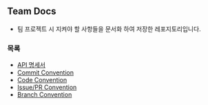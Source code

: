 ## Team Docs
* 팀 프로젝트 시 지켜야 할 사항들을 문서화 하여 저장한 레포지토리입니다.

### 목록
* [API 명세서](https://delicious-polyester-fd5.notion.site/API-62df028a33164a8fa46a39d4384ecf69)
* [Commit Convention]()
* [Code Convention]()
* [Issue/PR Convention]()
* [Branch Convention]()
